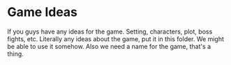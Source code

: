 # Game Ideas

If you guys have any ideas for the game. Setting, characters, plot, boss fights, etc. Literally any ideas about the game, put 
it in this folder. We might be able to use it somehow. Also we need a name for the game, that's a thing.
